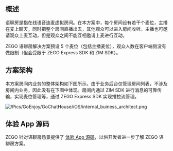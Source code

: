 ## 概述

语聊房是指在线语音连麦虚拟房间。在本方案中，每个房间设有若干个麦位，主播在麦上聊天，同时把整个房间直播出去，其他观众可以进入房间收听。主播也可邀请观众上麦互动，但是观众之间不能互相邀请上麦进行互动。

ZEGO 语聊房解决方案预设 5 个麦位（包括主播麦位），观众人数在客户端侧没有做限制（但会受限于 ZEGO Express SDK 和 ZIM SDK）。

## 方案架构

本方案房间内业务的整体架构如下图所示。由于业务后台仅管理房间列表，不涉及房间内业务，因此没有在下图中体现。房间内通过 ZIM SDK 进行消息的可靠传输，实现麦位管理等，通过 ZEGO Express SDK 实现推拉流管理。   

![/Pics/GoEnjoy/GoChatHouse/iOS/internal_buiness_architect.png](https://storage.zego.im/sdk-doc/Pics/GoEnjoy/GoChatHouse/iOS/internal_buiness_architect.png)

## 体验 App 源码

ZEGO 针对语聊房场景提供了 [体验 App 源码](!ChatHouse-DownloadDemo)，以供开发者进一步了解 ZEGO 语聊房方案。
